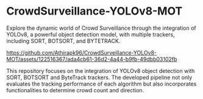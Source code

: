 # CrowdSurveillance-YOLOv8-MOT
Explore the dynamic world of Crowd Surveillance through the integration of YOLOv8, a powerful object detection model, with multiple trackers, including SORT, BOTSORT, and BYTETRACK.




https://github.com/Athirapk96/CrowdSurveillance-YOLOv8-MOT/assets/122516367/ada4cb61-36d2-4a44-b9fb-49dbb03102fb

This repository focuses on the integration of YOLOv8 object detection with SORT, BOTSORT and ByteTrack trackers. The developed pipeline not only evaluates the tracking performance of each algorithm but also incorporates functionalities to determine crowd count and direction.
